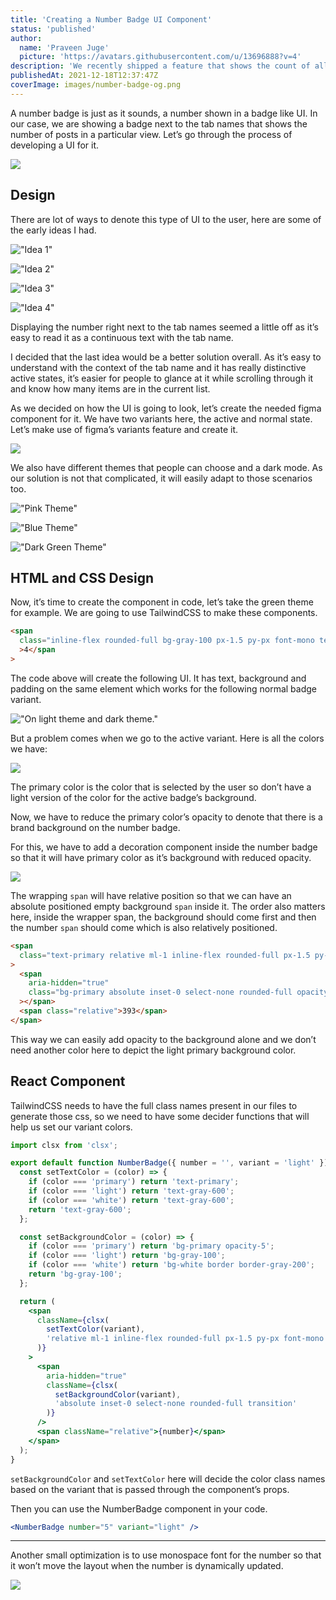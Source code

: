 ```yaml
---
title: 'Creating a Number Badge UI Component'
status: 'published'
author:
  name: 'Praveen Juge'
  picture: 'https://avatars.githubusercontent.com/u/13696888?v=4'
description: 'We recently shipped a feature that shows the count of all the lists in Hellonext. While it seems like a simple feature it had a lot of challenges to figure out. Here is how we solved some of the frontend problems.'
publishedAt: 2021-12-18T12:37:47Z
coverImage: images/number-badge-og.png
---
```


A number badge is just as it sounds, a number shown in a badge like UI. In our case, we are showing a badge next to the tab names that shows the number of posts in a particular view. Let’s go through the process of developing a UI for it.

![](/images/creating-a-number-badge-ui-component/1.png)

## Design

There are lot of ways to denote this type of UI to the user, here are some of the early ideas I had.

!["Idea 1"](/images/creating-a-number-badge-ui-component/2.png 'Idea 1')

!["Idea 2"](/images/creating-a-number-badge-ui-component/3.png 'Idea 2')

!["Idea 3"](/images/creating-a-number-badge-ui-component/4.png 'Idea 3')

!["Idea 4"](/images/creating-a-number-badge-ui-component/5.png 'Idea 4')

Displaying the number right next to the tab names seemed a little off as it’s easy to read it as a continuous text with the tab name.

I decided that the last idea would be a better solution overall. As it’s easy to understand with the context of the tab name and it has really distinctive active states, it’s easier for people to glance at it while scrolling through it and know how many items are in the current list.

As we decided on how the UI is going to look, let’s create the needed figma component for it. We have two variants here, the active and normal state. Let’s make use of figma’s variants feature and create it.

![](/images/creating-a-number-badge-ui-component/6.png)

We also have different themes that people can choose and a dark mode. As our solution is not that complicated, it will easily adapt to those scenarios too.

!["Pink Theme"](/images/creating-a-number-badge-ui-component/7.png 'Pink Theme')

!["Blue Theme"](/images/creating-a-number-badge-ui-component/8.png 'Blue Theme')

!["Dark Green Theme"](/images/creating-a-number-badge-ui-component/9.png 'Dark Green Theme')

## HTML and CSS Design

Now, it’s time to create the component in code, let’s take the green theme for example. We are going to use TailwindCSS to make these components.

```html
<span
  class="inline-flex rounded-full bg-gray-100 px-1.5 py-px font-mono text-xs font-medium text-gray-500"
  >4</span
>
```

The code above will create the following UI. It has text, background and padding on the same element which works for the following normal badge variant.

!["On light theme and dark theme."](/images/creating-a-number-badge-ui-component/10.png 'On light theme and dark theme.')

But a problem comes when we go to the active variant. Here is all the colors we have:

![](/images/creating-a-number-badge-ui-component/11.png)

The primary color is the color that is selected by the user so don’t have a light version of the color for the active badge’s background.

Now, we have to reduce the primary color’s opacity to denote that there is a brand background on the number badge.

For this, we have to add a decoration component inside the number badge so that it will have primary color as it’s background with reduced opacity.

![](/images/creating-a-number-badge-ui-component/12.png)

The wrapping `span` will have relative position so that we can have an absolute positioned empty background `span` inside it. The order also matters here, inside the wrapper span, the background should come first and then the number `span` should come which is also relatively positioned.

```html
<span
  class="text-primary relative ml-1 inline-flex rounded-full px-1.5 py-px font-mono text-xs font-medium transition"
>
  <span
    aria-hidden="true"
    class="bg-primary absolute inset-0 select-none rounded-full opacity-5 transition"
  ></span>
  <span class="relative">393</span>
</span>
```

This way we can easily add opacity to the background alone and we don’t need another color here to depict the light primary background color.

## React Component

TailwindCSS needs to have the full class names present in our files to generate those css, so we need to have some decider functions that will help us set our variant colors.

```jsx
import clsx from 'clsx';

export default function NumberBadge({ number = '', variant = 'light' }) {
  const setTextColor = (color) => {
    if (color === 'primary') return 'text-primary';
    if (color === 'light') return 'text-gray-600';
    if (color === 'white') return 'text-gray-600';
    return 'text-gray-600';
  };

  const setBackgroundColor = (color) => {
    if (color === 'primary') return 'bg-primary opacity-5';
    if (color === 'light') return 'bg-gray-100';
    if (color === 'white') return 'bg-white border border-gray-200';
    return 'bg-gray-100';
  };

  return (
    <span
      className={clsx(
        setTextColor(variant),
        'relative ml-1 inline-flex rounded-full px-1.5 py-px font-mono text-xs font-medium transition'
      )}
    >
      <span
        aria-hidden="true"
        className={clsx(
          setBackgroundColor(variant),
          'absolute inset-0 select-none rounded-full transition'
        )}
      />
      <span className="relative">{number}</span>
    </span>
  );
}
```

`setBackgroundColor` and `setTextColor` here will decide the color class names based on the variant that is passed through the component’s props.

Then you can use the NumberBadge component in your code.

```jsx
<NumberBadge number="5" variant="light" />
```

---

Another small optimization is to use monospace font for the number so that it won’t move the layout when the number is dynamically updated.

![](/images/creating-a-number-badge-ui-component/13.png)

